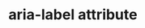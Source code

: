 ---
{
  "title": "aria-label attribute",
  "description": "Defines a string value that labels the current element. See related aria-labelledby.",
  "category": "aria",
  "keywords": "aria-label attribute",
  "last_test_date": "2019-09-16",
  "test_results_url": "https://a11ysupport.io/tech/aria/aria-label_attribute",
  "test_url": "https://a11ysupport.io/tech/aria/aria-label_attribute",
  "notes_by_num": {
    "1": "Didn't convey name changes when in focus"
  },
  "stats": {
    "jaws": {
      "chrome": {
        "77-84": "a #1"
      },
      "ie": {
        "11": "a #1"
      },
      "firefox": {
        "69-79": "a #1"
      }
    },
    "narrator": {
      "edge": {
        "44-84": "a"
      }
    },
    "nvda": {
      "chrome": {
        "77-84": "y"
      },
      "firefox": {
        "69-79": "y"
      }
    },
    "orca": {
      "firefox": {
        "69-79": "a #1"
      }
    },
    "talkback": {
      "and_chr": {
        "77-84": "a #1"
      }
    },
    "vo_ios": {
      "ios_saf": {
        "13.1-13.6": "y"
      }
    },
    "vo_macos": {
      "safari": {
        "13.0.1-13.1.2": "a"
      }
    },
    "dragon_win": {
      "chrome": {
        "77": "y"
      }
    },
    "va_and": {
      "and_chr": {
        "77": "y"
      }
    },
    "vc_macos": {
      "safari": {
        "13.0.2": "y"
      }
    },
    "vc_ios": {
      "ios_saf": {
        "13.1": "y"
      }
    },
    "wsr": {
      "edge": {
        "44": "y"
      },
      "chrome": {
        "77": "y"
      }
    }
  },
  "links": {
    "NVDA: button name change not conveyed": "https://github.com/nvaccess/nvda/issues/11224",
    "ARIA spec for aria-label": "https://www.w3.org/TR/wai-aria-1.1/#aria-label"
  }
}
---